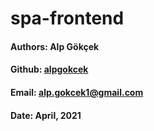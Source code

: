 # spa-frontend

#### Authors: Alp Gökçek

#### Github: [alpgokcek](https://github.com/alpgokcek)

#### Email: [alp.gokcek1@gmail.com](mailto:alp.gokcek1@gmail.com)

#### Date: April, 2021
